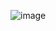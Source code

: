 ![image](https://user-images.githubusercontent.com/50895124/170811313-53eb86b3-998b-402d-b9b8-ed77d6e00ac6.png)

